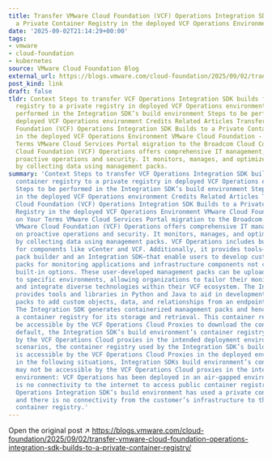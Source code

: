 ```yaml
---
title: Transfer VMware Cloud Foundation (VCF) Operations Integration SDK Builds to
  a Private Container Registry in the deployed VCF Operations Environment
date: '2025-09-02T21:14:29+00:00'
tags:
- vmware
- cloud-foundation
- kubernetes
source: VMware Cloud Foundation Blog
external_url: https://blogs.vmware.com/cloud-foundation/2025/09/02/transfer-vmware-cloud-foundation-operations-integration-sdk-builds-to-a-private-container-registry/
post_kind: link
draft: false
tldr: Context Steps to transfer VCF Operations Integration SDK builds from build container
  registry to a private registry in deployed VCF Operations environment Steps to be
  performed in the Integration SDK’s build environment Steps to be performed in the
  deployed VCF Operations environment Credits Related Articles Transfer VMware Cloud
  Foundation (VCF) Operations Integration SDK Builds to a Private Container Registry
  in the deployed VCF Operations Environment VMware Cloud Foundation - Cloud on Your
  Terms VMware Cloud Services Portal migration to the Broadcom Cloud Console VMware
  Cloud Foundation (VCF) Operations offers comprehensive IT management, focusing on
  proactive operations and security. It monitors, manages, and optimizes IT operations
  by collecting data using management packs.
summary: 'Context Steps to transfer VCF Operations Integration SDK builds from build
  container registry to a private registry in deployed VCF Operations environment
  Steps to be performed in the Integration SDK’s build environment Steps to be performed
  in the deployed VCF Operations environment Credits Related Articles Transfer VMware
  Cloud Foundation (VCF) Operations Integration SDK Builds to a Private Container
  Registry in the deployed VCF Operations Environment VMware Cloud Foundation - Cloud
  on Your Terms VMware Cloud Services Portal migration to the Broadcom Cloud Console
  VMware Cloud Foundation (VCF) Operations offers comprehensive IT management, focusing
  on proactive operations and security. It monitors, manages, and optimizes IT operations
  by collecting data using management packs. VCF Operations includes built-in packs
  for components like vCenter and VCF. Additionally, it provides tools—a management
  pack builder and an Integration SDK—that enable users to develop custom management
  packs for monitoring applications and infrastructure components not covered by the
  built-in options. These user-developed management packs can be uploaded and deployed
  to specific environments, allowing organizations to tailor their monitoring capabilities
  and integrate diverse technologies within their VCF ecosystem. The Integration SDK
  provides tools and libraries in Python and Java to aid in development of management
  packs to add custom objects, data, and relationships from an endpoint into VCF Operations.
  The Integration SDK generates containerized management packs and hence requires
  a container registry for its storage and retrieval. This container registry must
  be accessible by the VCF Operations Cloud Proxies to download the container. By
  default, the Integration SDK’s build environment’s container registry must be accessible
  by the VCF Operations Cloud proxies in the intended deployment environment. In most
  scenarios, the container registry used by the Integration SDK’s build environment
  is accessible by the VCF Operations Cloud Proxies in the deployed environment. However,
  in the following situations, Integration SDKs build environment’s container registry
  may not be accessible by the VCF Operations Cloud proxies in the intended deployment
  environment: VCF Operations has been deployed in an air-gapped environment and there
  is no connectivity to the internet to access public container registry. The VCF
  Operations Integration SDK’s build environment has used a private container registry
  and there is no connectivity from the customer’s infrastructure to this private
  container registry.'
---
```

Open the original post ↗ https://blogs.vmware.com/cloud-foundation/2025/09/02/transfer-vmware-cloud-foundation-operations-integration-sdk-builds-to-a-private-container-registry/
